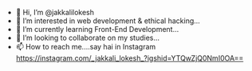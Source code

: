 - 👋 Hi, I’m @jakkalilokesh
- 👀 I’m interested in web development & ethical hacking...
- 🌱 I’m currently learning Front-End Development...
- 💞️ I’m looking to collaborate on my studies...
- 📫 How to reach me....say hai in Instagram https://instagram.com/_jakkali_lokesh_?igshid=YTQwZjQ0NmI0OA==

<!---
jakkalilokesh/jakkalilokesh is a ✨ special ✨ repository because its `README.md` (this file) appears on your GitHub profile.
You can click the Preview link to take a look at your changes.
--->
